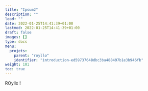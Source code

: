 ```yaml
---
title: "Ipsum2"
description: ""
lead: ""
date: 2022-01-25T14:41:39+01:00
lastmod: 2022-01-25T14:41:39+01:00
draft: false
images: []
type: docs
menu:
  projets:
    parent: "royllo"
    identifier: "introduction-ed59737648dbc3ba488497b1e3b946fb"
weight: 101
toc: true
---
```


ROyllo !
